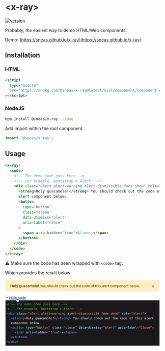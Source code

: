 # \<x-ray>

[![version](https://img.shields.io/npm/v/@sneas/x-ray.svg?style=flat-square)](http://npm.im/@sneas/x-ray)

Probably, the easiest way to demo HTML/Web components.

Demo: [https://sneas.github.io/x-ray](https://sneas.github.io/x-ray)

## Installation

### HTML

```html
<script
  type="module"
  src="https://unpkg.com/@sneas/x-ray@latest/dist/component/component.esm.js"
></script>
```

### NodeJS

```sh
npm install @sneas/x-ray --save
```

Add import within the root component:

```js
import '@sneas/x-ray';
```

## Usage

```html
<x-ray>
  <code>
    <!-- The demo code goes here -->
    <!-- For example, Bootstrap 4 Alert: -->
    <div class="alert alert-warning alert-dismissible fade show" role="alert">
      <strong>Holy guacamole!</strong> You should check out the code of this
      alert component below.
      <button
        type="button"
        class="close"
        data-dismiss="alert"
        aria-label="Close"
      >
        <span aria-hidden="true">&times;</span>
      </button>
    </div>
  </code>
</x-ray>
```

⚠️ Make sure the code has been wrapped with `<code>` tag.

Which provides the result below:

![Preview of Bootstrap 4 Alert Component](docs/bootstrap-alert.gif)
